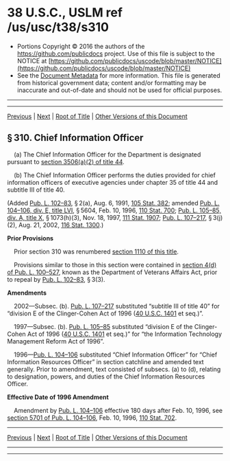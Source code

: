 ---
---

# 38 U.S.C., USLM ref /us/usc/t38/s310

* Portions Copyright © 2016 the authors of the https://github.com/publicdocs project.
  Use of this file is subject to the NOTICE at [https://github.com/publicdocs/uscode/blob/master/NOTICE](https://github.com/publicdocs/uscode/blob/master/NOTICE)
* See the [Document Metadata](././../../../../..//README.md) for more information.
  This file is generated from historical government data; content and/or formatting may be inaccurate and out-of-date and should not be used for official purposes.

----------
----------

[Previous](./../../../../..//us/usc/t38/ptI/ch3/m__us_usc_t38_s309.md) | [Next](./../../../../..//us/usc/t38/ptI/ch3/m__us_usc_t38_s311.md) | [Root of Title](./../../../../../) | [Other Versions of this Document](https://publicdocs.github.io/go/links?ns=uslm&ref=%2Fus%2Fusc%2Ft38%2Fs310)

## § 310. Chief Information Officer

    (a) The Chief Information Officer for the Department is designated pursuant to [section 3506(a)(2) of title 44][/us/usc/t44/s3506/a/2].

    (b) The Chief Information Officer performs the duties provided for chief information officers of executive agencies under chapter 35 of title 44 and subtitle III of title 40.

(Added [Pub. L. 102–83][/us/pl/102/83], § 2(a), Aug. 6, 1991, [105 Stat. 382][/us/stat/105/382]; amended [Pub. L. 104–106, div. E, title LVI][/us/pl/104/106/dE/tLVI], § 5604, Feb. 10, 1996, [110 Stat. 700][/us/stat/110/700]; [Pub. L. 105–85, div. A, title X][/us/pl/105/85/dA/tX], § 1073(h)(3), Nov. 18, 1997, [111 Stat. 1907][/us/stat/111/1907]; [Pub. L. 107–217][/us/pl/107/217], § 3(j)(2), Aug. 21, 2002, [116 Stat. 1300][/us/stat/116/1300].)

 __Prior Provisions__ 

    Prior section 310 was renumbered [section 1110 of this title][/us/usc/t38/s1110].

    Provisions similar to those in this section were contained in [section 4(d) of Pub. L. 100–527][/us/pl/100/527/s4/d], known as the Department of Veterans Affairs Act, prior to repeal by [Pub. L. 102–83][/us/pl/102/83], § 3(3).

 __Amendments__ 

    2002—Subsec. (b). [Pub. L. 107–217][/us/pl/107/217] substituted “subtitle III of title 40” for “division E of the Clinger-Cohen Act of 1996 ([40 U.S.C. 1401][/us/usc/t40/s1401] et seq.)”.

    1997—Subsec. (b). [Pub. L. 105–85][/us/pl/105/85] substituted “division E of the Clinger-Cohen Act of 1996 ([40 U.S.C. 1401][/us/usc/t40/s1401] et seq.)” for “the Information Technology Management Reform Act of 1996”.

    1996—[Pub. L. 104–106][/us/pl/104/106] substituted “Chief Information Officer” for “Chief Information Resources Officer” in section catchline and amended text generally. Prior to amendment, text consisted of subsecs. (a) to (d), relating to designation, powers, and duties of the Chief Information Resources Officer.

 __Effective Date of 1996 Amendment__ 

    Amendment by [Pub. L. 104–106][/us/pl/104/106] effective 180 days after Feb. 10, 1996, see [section 5701 of Pub. L. 104–106][/us/pl/104/106/s5701], Feb. 10, 1996, [110 Stat. 702][/us/stat/110/702].

----------

[Previous](./../../../../..//us/usc/t38/ptI/ch3/m__us_usc_t38_s309.md) | [Next](./../../../../..//us/usc/t38/ptI/ch3/m__us_usc_t38_s311.md) | [Root of Title](./../../../../../) | [Other Versions of this Document](https://publicdocs.github.io/go/links?ns=uslm&ref=%2Fus%2Fusc%2Ft38%2Fs310)

----------
----------

[/us/usc/t44/s3506/a/2]: https://publicdocs.github.io/go/links?ns=uslm&ref=%2Fus%2Fusc%2Ft44%2Fs3506%2Fa%2F2
[/us/pl/102/83]: https://publicdocs.github.io/go/links?ns=uslm&ref=%2Fus%2Fpl%2F102%2F83
[/us/stat/105/382]: https://publicdocs.github.io/go/links?ns=uslm&ref=%2Fus%2Fstat%2F105%2F382
[/us/pl/104/106/dE/tLVI]: https://publicdocs.github.io/go/links?ns=uslm&ref=%2Fus%2Fpl%2F104%2F106%2FdE%2FtLVI
[/us/stat/110/700]: https://publicdocs.github.io/go/links?ns=uslm&ref=%2Fus%2Fstat%2F110%2F700
[/us/pl/105/85/dA/tX]: https://publicdocs.github.io/go/links?ns=uslm&ref=%2Fus%2Fpl%2F105%2F85%2FdA%2FtX
[/us/stat/111/1907]: https://publicdocs.github.io/go/links?ns=uslm&ref=%2Fus%2Fstat%2F111%2F1907
[/us/pl/107/217]: https://publicdocs.github.io/go/links?ns=uslm&ref=%2Fus%2Fpl%2F107%2F217
[/us/stat/116/1300]: https://publicdocs.github.io/go/links?ns=uslm&ref=%2Fus%2Fstat%2F116%2F1300
[/us/usc/t38/s1110]: https://publicdocs.github.io/go/links?ns=uslm&ref=%2Fus%2Fusc%2Ft38%2Fs1110
[/us/pl/100/527/s4/d]: https://publicdocs.github.io/go/links?ns=uslm&ref=%2Fus%2Fpl%2F100%2F527%2Fs4%2Fd
[/us/pl/102/83]: https://publicdocs.github.io/go/links?ns=uslm&ref=%2Fus%2Fpl%2F102%2F83
[/us/pl/107/217]: https://publicdocs.github.io/go/links?ns=uslm&ref=%2Fus%2Fpl%2F107%2F217
[/us/usc/t40/s1401]: https://publicdocs.github.io/go/links?ns=uslm&ref=%2Fus%2Fusc%2Ft40%2Fs1401
[/us/pl/105/85]: https://publicdocs.github.io/go/links?ns=uslm&ref=%2Fus%2Fpl%2F105%2F85
[/us/usc/t40/s1401]: https://publicdocs.github.io/go/links?ns=uslm&ref=%2Fus%2Fusc%2Ft40%2Fs1401
[/us/pl/104/106]: https://publicdocs.github.io/go/links?ns=uslm&ref=%2Fus%2Fpl%2F104%2F106
[/us/pl/104/106]: https://publicdocs.github.io/go/links?ns=uslm&ref=%2Fus%2Fpl%2F104%2F106
[/us/pl/104/106/s5701]: https://publicdocs.github.io/go/links?ns=uslm&ref=%2Fus%2Fpl%2F104%2F106%2Fs5701
[/us/stat/110/702]: https://publicdocs.github.io/go/links?ns=uslm&ref=%2Fus%2Fstat%2F110%2F702


